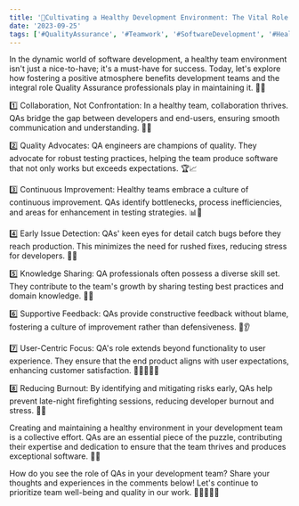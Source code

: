 ```yaml
---
title: '🌱Cultivating a Healthy Development Environment: The Vital Role of QAs🌱'
date: '2023-09-25'
tags: ['#QualityAssurance', '#Teamwork', '#SoftwareDevelopment', '#HealthyEnvironment', '#QA']
---
```


In the dynamic world of software development, a healthy team environment isn't just a nice-to-have; it's a must-have for success. Today, let's explore how fostering a positive atmosphere benefits development teams and the integral role Quality Assurance professionals play in maintaining it. 🤝💼

1️⃣ Collaboration, Not Confrontation: In a healthy team, collaboration thrives. QAs bridge the gap between developers and end-users, ensuring smooth communication and understanding. 🤝🔄

2️⃣ Quality Advocates: QA engineers are champions of quality. They advocate for robust testing practices, helping the team produce software that not only works but exceeds expectations. 🏆📈

3️⃣ Continuous Improvement: Healthy teams embrace a culture of continuous improvement. QAs identify bottlenecks, process inefficiencies, and areas for enhancement in testing strategies. 📊🔄

4️⃣ Early Issue Detection: QAs' keen eyes for detail catch bugs before they reach production. This minimizes the need for rushed fixes, reducing stress for developers. 👀🦠

5️⃣ Knowledge Sharing: QA professionals often possess a diverse skill set. They contribute to the team's growth by sharing testing best practices and domain knowledge. 🧠🔄

6️⃣ Supportive Feedback: QAs provide constructive feedback without blame, fostering a culture of improvement rather than defensiveness. 📣👂

7️⃣ User-Centric Focus: QA's role extends beyond functionality to user experience. They ensure that the end product aligns with user expectations, enhancing customer satisfaction. 🎯👩‍💻👨‍💻

8️⃣ Reducing Burnout: By identifying and mitigating risks early, QAs help prevent late-night firefighting sessions, reducing developer burnout and stress. 🚒🌃

Creating and maintaining a healthy environment in your development team is a collective effort. QAs are an essential piece of the puzzle, contributing their expertise and dedication to ensure that the team thrives and produces exceptional software. 🌟🚀

How do you see the role of QAs in your development team? Share your thoughts and experiences in the comments below! Let's continue to prioritize team well-being and quality in our work. 🤗👩‍💻👨‍💻